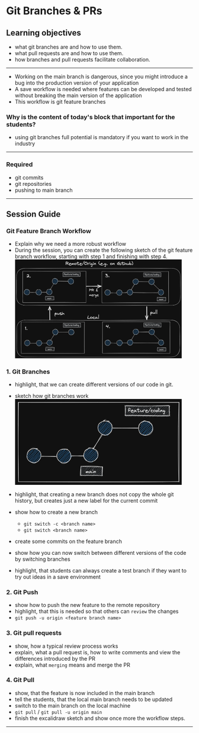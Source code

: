 # Git Branches & PRs

## Learning objectives

- what git branches are and how to use them.
- what pull requests are and how to use them.
- how branches and pull requests facilitate collaboration.

---

- Working on the main branch is dangerous, since you might introduce a bug into the production
  version of your application
- A save workflow is needed where features can be developed and tested without breaking the main
  version of the application
- This workflow is git feature branches

### Why is the content of today's block that important for the students?

- using git branches full potential is mandatory if you want to work in the industry

---

### Required

- git commits
- git repositories
- pushing to main branch

---

## Session Guide

### Git Feature Branch Workflow

- Explain why we need a more robust workflow
- During the session, you can create the following sketch of the git feature branch workflow,
  starting with step 1 and finishing with step 4. <br>
  <img src="assets/git-basics-branching-workflow.png" width="450">

### 1. Git Branches

- highlight, that we can create different versions of our code in git.
- sketch how git branches work <br> <img src="assets/branches.png" width="450">

- highlight, that creating a new branch does not copy the whole git history, but creates just a
  new label for the current commit
- show how to create a new branch

  - `git switch -c <branch name>`
  - `git switch <branch name>`

- create some commits on the feature branch
- show how you can now switch between different versions of the code by switching branches
- highlight, that students can always create a test branch if they want to try out ideas in a
  save environment

### 2. Git Push

- show how to push the new feature to the remote repository
- highlight, that this is needed so that others can `review` the changes
- `git push -u origin <feature branch name>`

### 3. Git pull requests

- show, how a typical review process works
- explain, what a pull request is, how to write comments and view the differences introduced by
  the PR
- explain, what `merging` means and merge the PR

### 4. Git Pull

- show, that the feature is now included in the main branch
- tell the students, that the local main branch needs to be updated
- switch to the main branch on the local machine
- `git pull` / `git pull -u origin main`
- finish the excalidraw sketch and show once more the workflow steps.

---
